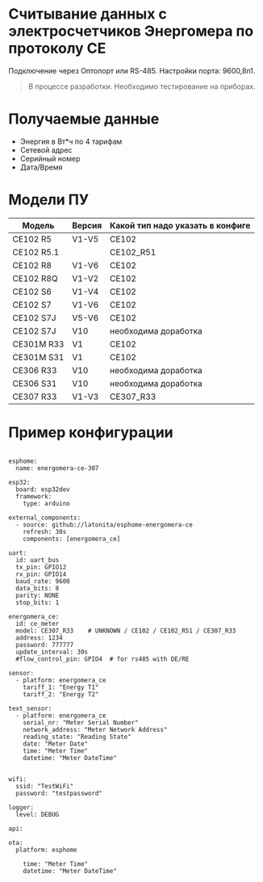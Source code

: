 # Считывание данных с электросчетчиков Энергомера по протоколу СЕ
Подключение через Оптопорт или RS-485. Настройки порта: 9600,8n1.

>В процессе разработки. Необходимо тестирование на приборах.

# Получаемые данные
- Энергия в Вт*ч по 4 тарифам
- Сетевой адрес
- Серийный номер
- Дата/Время

# Модели ПУ

| Модель     | Версия |  Какой тип надо указать в конфиге |
|------------|--------|--------------------------|
| CE102 R5   | V1-V5  | CE102 |
| СЕ102 R5.1 |        | CE102_R51 |
| CE102 R8   | V1-V6  | CE102 |
| CE102 R8Q  | V1-V2  | CE102 |
| CE102 S6   | V1-V4  | CE102 |
| CE102 S7   | V1-V6  | CE102 |
| CE102 S7J  | V5-V6  | CE102 |
| CE102 S7J  | V10    | необходима доработка |
| CE301M R33 | V1     | CE102 |
| CE301M S31 | V1     | CE102 |
| CE306 R33  | V10    | необходима доработка |
| CE306 S31  | V10    | необходима доработка |
| CE307 R33  | V1-V3  | CE307_R33 |


# Пример конфигурации

```<yaml>

esphome:
  name: energomera-ce-307

esp32:
  board: esp32dev
  framework:
    type: arduino

external_components:
  - source: github://latonita/esphome-energomera-ce
    refresh: 30s
    components: [energomera_ce]

uart:
  id: uart_bus
  tx_pin: GPIO12
  rx_pin: GPIO14
  baud_rate: 9600
  data_bits: 8
  parity: NONE
  stop_bits: 1

energomera_ce:
  id: ce_meter
  model: CE307_R33    # UNKNOWN / CE102 / CE102_R51 / CE307_R33
  address: 1234
  password: 777777
  update_interval: 30s
  #flow_control_pin: GPIO4  # for rs485 with DE/RE

sensor:
  - platform: energomera_ce
    tariff_1: "Energy T1"
    tariff_2: "Energy T2"

text_sensor:
  - platform: energomera_ce
    serial_nr: "Meter Serial Number"
    network_address: "Meter Network Address"
    reading_state: "Reading State"
    date: "Meter Date"    
    time: "Meter Time"
    datetime: "Meter DateTime"


wifi:
  ssid: "TestWiFi"
  password: "testpassword"

logger:
  level: DEBUG

api:

ota:
  platform: esphome

    time: "Meter Time"
    datetime: "Meter DateTime"

```


